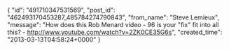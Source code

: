  {
   "id": "491710347531569",
   "post_id": "462493170453287_485784274790843",
   "from_name": "Steve Lemieux",
   "message": "How does this Rob Menard video - 96 is your \"fix\" fit into all this? - http://www.youtube.com/watch?v=2ZK0CE35G6s",
   "created_time": "2013-03-13T04:58:24+0000"
 }
